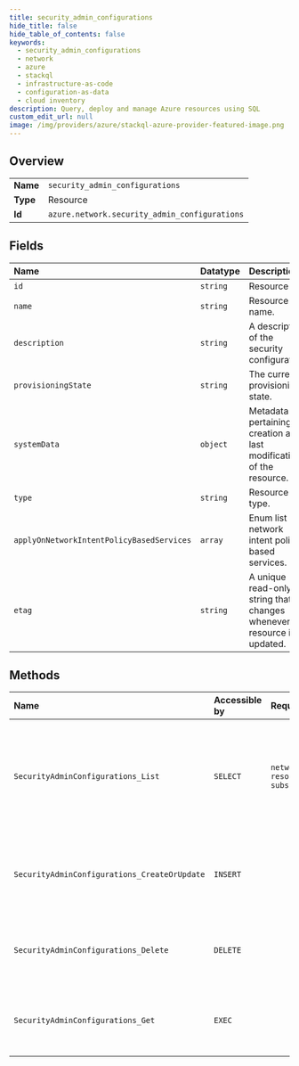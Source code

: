 ```yaml
---
title: security_admin_configurations
hide_title: false
hide_table_of_contents: false
keywords:
  - security_admin_configurations
  - network
  - azure    
  - stackql
  - infrastructure-as-code
  - configuration-as-data
  - cloud inventory
description: Query, deploy and manage Azure resources using SQL
custom_edit_url: null
image: /img/providers/azure/stackql-azure-provider-featured-image.png
---
```

  
    

## Overview
<table><tbody>
<tr><td><b>Name</b></td><td><code>security_admin_configurations</code></td></tr>
<tr><td><b>Type</b></td><td>Resource</td></tr>
<tr><td><b>Id</b></td><td><code>azure.network.security_admin_configurations</code></td></tr>
</tbody></table>

## Fields
| Name | Datatype | Description |
|:-----|:---------|:------------|
| `id` | `string` | Resource ID. |
| `name` | `string` | Resource name. |
| `description` | `string` | A description of the security configuration. |
| `provisioningState` | `string` | The current provisioning state. |
| `systemData` | `object` | Metadata pertaining to creation and last modification of the resource. |
| `type` | `string` | Resource type. |
| `applyOnNetworkIntentPolicyBasedServices` | `array` | Enum list of network intent policy based services. |
| `etag` | `string` | A unique read-only string that changes whenever the resource is updated. |
## Methods
| Name | Accessible by | Required Params | Description |
|:-----|:--------------|:----------------|:------------|
| `SecurityAdminConfigurations_List` | `SELECT` | `networkManagerName, resourceGroupName, subscriptionId` | Lists all the network manager security admin configurations in a network manager, in a paginated format. |
| `SecurityAdminConfigurations_CreateOrUpdate` | `INSERT` |  | Creates or updates a network manager security admin configuration. |
| `SecurityAdminConfigurations_Delete` | `DELETE` |  | Deletes a network manager security admin configuration. |
| `SecurityAdminConfigurations_Get` | `EXEC` |  | Retrieves a network manager security admin configuration. |
